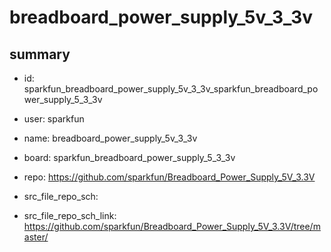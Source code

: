 # breadboard_power_supply_5v_3_3v
 
## summary 
* id: sparkfun_breadboard_power_supply_5v_3_3v_sparkfun_breadboard_power_supply_5_3_3v
* user: sparkfun
* name: breadboard_power_supply_5v_3_3v
* board: sparkfun_breadboard_power_supply_5_3_3v
* repo: https://github.com/sparkfun/Breadboard_Power_Supply_5V_3.3V



* src_file_repo_sch: 
* src_file_repo_sch_link: https://github.com/sparkfun/Breadboard_Power_Supply_5V_3.3V/tree/master/




